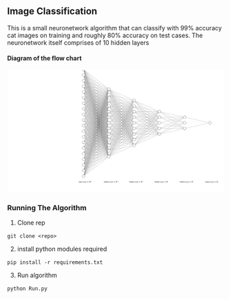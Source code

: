 ## Image Classification

This is a small neuronetwork algorithm that can classify with 99% accuracy cat images on training and roughly 80% accuracy on test cases.
The neuronetwork itself comprises of 10 hidden layers

#### Diagram of the flow chart
![ALT](/extras/nn.svg "NN Chart")

### Running The Algorithm
1. Clone rep
```
git clone <repo>
```
2. install python modules required
```
pip install -r requirements.txt
```
3. Run algorithm
```
python Run.py
```
